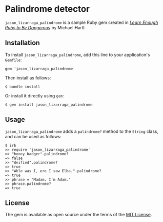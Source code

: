# Palindrome detector

`jason_lizarraga_palindrome` is a sample Ruby gem created in [*Learn Enough Ruby to Be Dangerous*](https://www.learnenough.com/ruby-tutorial) by Michael Hartl.

## Installation

To install `jason_lizarraga_palindrome`, add this line to your application's `Gemfile`:

```
gem 'jason_lizarraga_palindrome'
```

Then install as follows:

```
$ bundle install
```

Or install it directly using `gem`:

```
$ gem install jason_lizarraga_palindrome
```

## Usage

`jason_lizarraga_palindrome` adds a `palindrome?` method to the `String` class, and can be used as follows:

```
$ irb
>> require 'jason_lizarraga_palindrome'
>> "honey badger".palindrome?
=> false
>> "deified".palindrome?
=> true
>> "Able was I, ere I saw Elba.".palindrome?
=> true
>> phrase = "Madam, I'm Adam."
>> phrase.palindrome?
=> true
```

## License

The gem is available as open source under the terms of the [MIT License](https://opensource.org/licenses/MIT).
